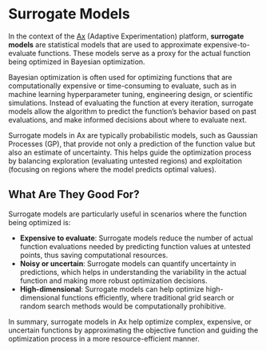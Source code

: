 # Surrogate Models

<!-- What are Surrogate Models and when to use which one? -->

In the context of the [Ax](https://ax.dev/) (Adaptive Experimentation) platform, **surrogate models** are statistical models that are used to approximate expensive-to-evaluate functions. These models serve as a proxy for the actual function being optimized in Bayesian optimization.

Bayesian optimization is often used for optimizing functions that are computationally expensive or time-consuming to evaluate, such as in machine learning hyperparameter tuning, engineering design, or scientific simulations. Instead of evaluating the function at every iteration, surrogate models allow the algorithm to predict the function’s behavior based on past evaluations, and make informed decisions about where to evaluate next.

Surrogate models in Ax are typically probabilistic models, such as Gaussian Processes (GP), that provide not only a prediction of the function value but also an estimate of uncertainty. This helps guide the optimization process by balancing exploration (evaluating untested regions) and exploitation (focusing on regions where the model predicts optimal values).

## What Are They Good For?

Surrogate models are particularly useful in scenarios where the function being optimized is:

- **Expensive to evaluate**: Surrogate models reduce the number of actual function evaluations needed by predicting function values at untested points, thus saving computational resources.
- **Noisy or uncertain**: Surrogate models can quantify uncertainty in predictions, which helps in understanding the variability in the actual function and making more robust optimization decisions.
- **High-dimensional**: Surrogate models can help optimize high-dimensional functions efficiently, where traditional grid search or random search methods would be computationally prohibitive.

In summary, surrogate models in Ax help optimize complex, expensive, or uncertain functions by approximating the objective function and guiding the optimization process in a more resource-efficient manner.

